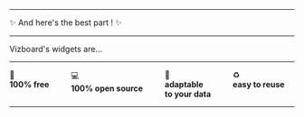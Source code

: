 
<br>
<br>

<div class="has-text-centered my-6">
  
  <hr>

  <p class="is-size-3 has-text-weight-bold mb-1">
    ✨ And here's the best part ! ✨
  </p>

  <hr>

  <p class="is-size-4 mb-2 mt-4">
    Vizboard's widgets are...
  </p>

  <hr>

  <div class="columns my-6">
    <div class="column is-size-5">
      <span class="is-size-4">
        💸
      </span><br>
      <b>100% free</b>
    </div>
    <div class="column is-size-5">
      <span class="is-size-4">
        💻
      </span><br>
      <b>100% open source</b>
    </div>
    <div class="column is-size-5">
      <span class="is-size-4">
        🔌
      </span><br>
      <b>adaptable
      <br>to your data</b>
    </div>
    <div class="column is-size-5">
      <span class="is-size-4">
        ♻️
      </span><br>
      <b>easy to reuse</b>
    </div>
  </div>

  <hr class="my-6">

  <!-- <p class="is-size-1 my-5">
    What ?
    <br>
    <span class="">😱</span>
  </p>

  <hr>

  <p class="is-size-4 my-2">
    <i>You read it</i>
  </p>

  <hr>

  <p class="is-size-1 my-5">
    Really ?
    <br>
    <span class="">😵‍💫</span>
  </p>

  <hr>

  <p class="is-size-4 my-2">
    <i>Yes</i>
  </p>

  <hr>

  <p class="is-size-1 my-5">
    Dammmmmm...
    <br>
    <span class="">🤯</span>
  </p>

  <hr>

  <p class="is-size-4 my-2">
    <i>Indeed</i>
  </p>

  <hr> -->

</div>
